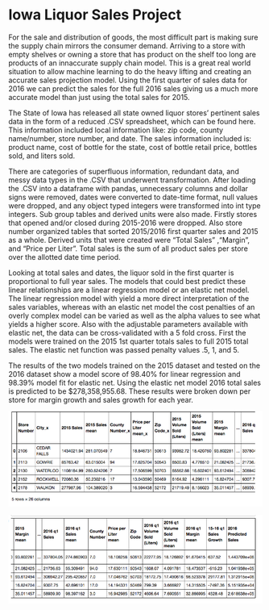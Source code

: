 # Iowa Liquor Sales Project


For the sale and distribution of goods, the most difficult part is making sure the supply chain mirrors the consumer demand. Arriving to a store with empty shelves or owning a store that has product on the shelf too long are products of an innaccurate supply chain model. This is a great real world situation to allow machine learning to do the heavy lifting and creating an accurate sales projection model. Using the first quarter of sales data for 2016 we can predict the sales for the full 2016 sales giving us a much more accurate model than just using the total sales for 2015. 


The State of Iowa has released all state owned liquor stores’ pertinent sales data in the form of a reduced .CSV spreadsheet, which can be found here.  This information included local information like: zip code, county name/number, store number, and date. The sales information included is: product name, cost of bottle for the state, cost of bottle retail price, bottles sold, and liters sold. 


There are categories of superfluous information, redundant data, and messy data types in the .CSV that underwent transformation. After loading the .CSV into a dataframe with pandas, unnecessary columns and dollar signs were removed, dates were converted to date-time format, null values were dropped, and any object typed integers were transformed into int type integers. Sub group tables and derived units were also made. Firstly stores that opened and/or closed during 2015-2016 were dropped. Also store number organized tables that sorted 2015/2016 first quarter sales and 2015 as a whole. Derived units that were created were “Total Sales” ,“Margin”, and “Price per Liter”. Total sales is the sum of all product sales per store over the allotted date time period.


Looking at total sales and dates, the liquor sold in the first quarter is proportional to full year sales. The models that could best predict these linear relationships are a linear regression model or an elastic net model. The linear regression model with yield a more direct interpretation of the sales variables, whereas with an elastic net model the cost penalties of an overly complex model can be varied as well as the alpha values to see what yields a higher score. Also with the adjustable parameters available with elastic net, the data can be cross-validated with a 5 fold cross. First the models were trained on the 2015 1st quarter totals sales to full 2015 total sales. The elastic net function was passed penalty values .5, 1, and 5. 


The results of the two models trained on the 2015  dataset and tested on the 2016 dataset show a model score of 98.40% for linear regression and 98.39% model fit for elastic net. Using the elastic net model 2016 total sales is predicted to be $278,358,955.68. These results were broken down per store for margin growth and sales growth for each year. 


![alt text](https://github.com/jayghez/Iowa_Liquor_Sales/blob/master/final_results_Iowa.png)

![alt text](https://github.com/jayghez/Iowa_Liquor_Sales/blob/master/final_results_Iowa_2.png)
